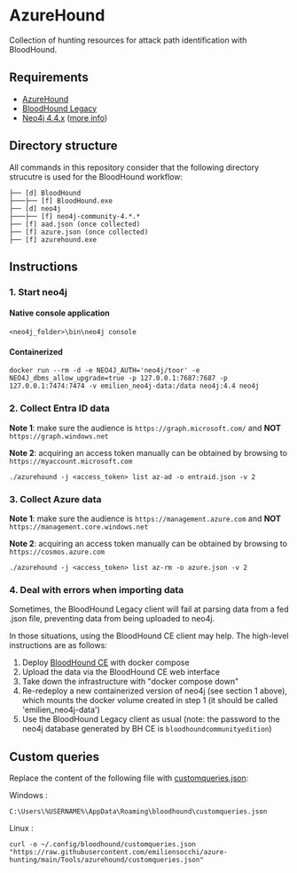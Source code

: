 # AzureHound

Collection of hunting resources for attack path identification with BloodHound. 


## Requirements

- [AzureHound](https://github.com/BloodHoundAD/AzureHound/releases)
- [BloodHound Legacy](https://github.com/BloodHoundAD/BloodHound)
- [Neo4j 4.4.x](https://neo4j.com/download-center/#community) ([more info](https://bloodhound.readthedocs.io/en/latest/installation/windows.html#install-neo4j))


## Directory structure

All commands in this repository consider that the following directory strucutre is used for the BloodHound workflow:

```
├── [d] BloodHound
├───├── [f] BloodHound.exe
├── [d] neo4j 
├───├── [f] neo4j-community-4.*.*
├── [f] aad.json (once collected)
├── [f] azure.json (once collected)
├── [f] azurehound.exe
```


## Instructions

### 1. Start neo4j

#### Native console application

```shell
<neo4j_folder>\bin\neo4j console
```

#### Containerized

```shell
docker run --rm -d -e NEO4J_AUTH='neo4j/toor' -e NEO4J_dbms_allow_upgrade=true -p 127.0.0.1:7687:7687 -p 127.0.0.1:7474:7474 -v emilien_neo4j-data:/data neo4j:4.4 neo4j
```

### 2. Collect Entra ID data

**Note 1**: make sure the audience is `https://graph.microsoft.com/` and **NOT** `https://graph.windows.net`

**Note 2**: acquiring an access token manually can be obtained by browsing to `https://myaccount.microsoft.com`

```shell
./azurehound -j <access_token> list az-ad -o entraid.json -v 2
```

### 3. Collect Azure data

**Note 1**: make sure the audience is `https://management.azure.com` and **NOT** `https://management.core.windows.net`

**Note 2**: acquiring an access token manually can be obtained by browsing to `https://cosmos.azure.com`

```shell
./azurehound -j <access_token> list az-rm -o azure.json -v 2
```

### 4. Deal with errors when importing data

Sometimes, the BloodHound Legacy client will fail at parsing data from a fed .json file, preventing data from being uploaded to neo4j.

In those situations, using the BloodHound CE client may help. The high-level instructions are as follows:
1. Deploy [BloodHound CE](https://github.com/SpecterOps/BloodHound) with docker compose
2. Upload the data via the BloodHound CE web interface
3. Take down the infrastructure with "docker compose down"
4. Re-redeploy a new containerized version of neo4j (see section 1 above), which mounts the docker volume created in step 1 (it should be called 'emilien_neo4j-data')
5. Use the BloodHound Legacy client as usual (note: the password to the neo4j database generated by BH CE is `bloodhoundcommunityedition`)


## Custom queries

Replace the content of the following file with [customqueries.json](https://github.com/emiliensocchi/azure-hunting/blob/main/Tools/azurehound/customqueries.json):

Windows :
```code
C:\Users\%USERNAME%\AppData\Roaming\bloodhound\customqueries.json
```

Linux :
```code
curl -o ~/.config/bloodhound/customqueries.json "https://raw.githubusercontent.com/emiliensocchi/azure-hunting/main/Tools/azurehound/customqueries.json"
```
